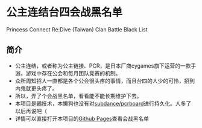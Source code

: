 # 公主连结台四会战黑名单
 Princess Connect Re:Dive (Taiwan) Clan Battle Black List

## 

## 简介
 - 公主连结，或者称为公主链接、PCR，是日本厂商cygames旗下运营的一款手游。游戏中存在公会和每月团队竞赛的机制。
 - 众所周知招人一直都是各个公会很头疼的事情，而且台四的人少的可怜，招到内鬼就更头疼了。
 - 所以，弄了个会战黑名单，看看能不能长期维护下去。
 - 本项目是鶸技术，本懒狗也没有对[subdance/pcrboard](https://github.com/subdance/pcrboard)进行持久化。人多了以后再说吧（
 - 详情可以直接打开本项目的[Github Pages](https://ryzin.github.io/pcrtwboard/)查看会战黑名单
